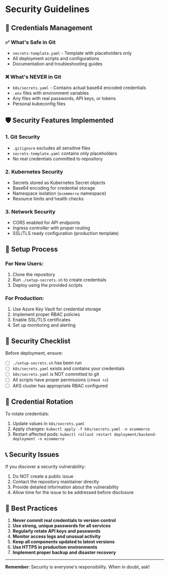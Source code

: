 # Security Guidelines

## 🔐 Credentials Management

### ✅ What's Safe in Git
- `secrets-template.yaml` - Template with placeholders only
- All deployment scripts and configurations
- Documentation and troubleshooting guides

### ❌ What's NEVER in Git
- `k8s/secrets.yaml` - Contains actual base64 encoded credentials
- `.env` files with environment variables
- Any files with real passwords, API keys, or tokens
- Personal kubeconfig files

## 🛡️ Security Features Implemented

### 1. **Git Security**
- `.gitignore` excludes all sensitive files
- `secrets-template.yaml` contains only placeholders
- No real credentials committed to repository

### 2. **Kubernetes Security**
- Secrets stored as Kubernetes Secret objects
- Base64 encoding for credential storage
- Namespace isolation (`ecommerce` namespace)
- Resource limits and health checks

### 3. **Network Security**
- CORS enabled for API endpoints
- Ingress controller with proper routing
- SSL/TLS ready configuration (production template)

## 🔧 Setup Process

### For New Users:
1. Clone the repository
2. Run `./setup-secrets.sh` to create credentials
3. Deploy using the provided scripts

### For Production:
1. Use Azure Key Vault for credential storage
2. Implement proper RBAC policies
3. Enable SSL/TLS certificates
4. Set up monitoring and alerting

## 🚨 Security Checklist

Before deployment, ensure:
- [ ] `./setup-secrets.sh` has been run
- [ ] `k8s/secrets.yaml` exists and contains your credentials
- [ ] `k8s/secrets.yaml` is NOT committed to git
- [ ] All scripts have proper permissions (`chmod +x`)
- [ ] AKS cluster has appropriate RBAC configured

## 🔄 Credential Rotation

To rotate credentials:
1. Update values in `k8s/secrets.yaml`
2. Apply changes: `kubectl apply -f k8s/secrets.yaml -n ecommerce`
3. Restart affected pods: `kubectl rollout restart deployment/backend-deployment -n ecommerce`

## 📞 Security Issues

If you discover a security vulnerability:
1. Do NOT create a public issue
2. Contact the repository maintainer directly
3. Provide detailed information about the vulnerability
4. Allow time for the issue to be addressed before disclosure

## 🎯 Best Practices

1. **Never commit real credentials to version control**
2. **Use strong, unique passwords for all services**
3. **Regularly rotate API keys and passwords**
4. **Monitor access logs and unusual activity**
5. **Keep all components updated to latest versions**
6. **Use HTTPS in production environments**
7. **Implement proper backup and disaster recovery**

---

**Remember**: Security is everyone's responsibility. When in doubt, ask!
